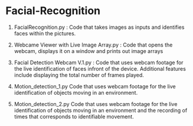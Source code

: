 # Facial-Recognition

1. FacialRecognition.py : 
Code that takes images as inputs and identifies faces within the pictures. 

2. Webcame Viewer with Live Image Array.py : 
Code that opens the webcam, displays it on a window and prints out image arrays

3. Facial Detection Webcam V.1.py : 
Code that uses webcam footage for the live identification of faces infront of the device. Additional features include displaying the total number of frames played. 

4. Motion_detection_1.py
Code that uses webcam footage for the live identification of objects moving in an environment.

5. Motion_detection_2.py
Code that uses webcam footage for the live identification of objects moving in an environment and the recording of times that corresponds to identifiable movement.
